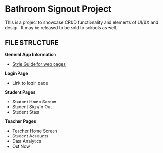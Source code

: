 # Bathroom Signout Project
This is a project to showcase CRUD functionality and elements of UI/UX and design. It may be released to be sold to schools as well.

## FILE STRUCTURE

**General App Information**
  - [Style Guide for web pages](https://docs.google.com/presentation/d/1rynpUgjjog3jJAoga3Uvs_YRDDeaC3VPudScIID5jlY/edit?usp=sharing)
  

**Login Page**
  - Link to login page

**Student Pages**
  - Student Home Screen
  - Student Sign/In Out
  - Student Stats

**Teacher Pages**
  - Teacher Home Screen
  - Student Accounts
  - Data Analytics
  - Out Now
